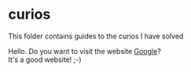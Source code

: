 # curios

This folder contains guides to the curios I have solved 
<p>Hello. Do you want to visit the website <a href="http://www.google.com">Google</a>?<br />
It's a good website! ;-)</p>
